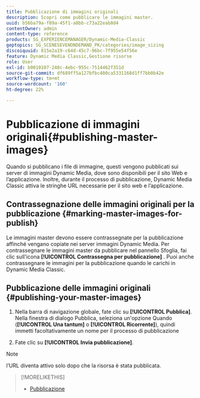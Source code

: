 ```yaml
---
title: Pubblicazione di immagini originali
description: Scopri come pubblicare le immagini master.
uuid: b56ba79a-f89a-45f1-a8bb-c73a22eab8d4
contentOwner: admin
content-type: reference
products: SG_EXPERIENCEMANAGER/Dynamic-Media-Classic
geptopics: SG_SCENESEVENONDEMAND_PK/categories/image_sizing
discoiquuid: 815e2a19-c64d-45c7-96bc-7f955e54f56e
feature: Dynamic Media Classic,Gestione risorse
role: User
exl-id: b0010107-248c-4ebc-955c-7514462f351d
source-git-commit: df689ff5a127bfbc400ca5331168d1ff7bb0b42e
workflow-type: tm+mt
source-wordcount: '160'
ht-degree: 22%

---
```


# Pubblicazione di immagini originali{#publishing-master-images}

Quando si pubblicano i file di immagine, questi vengono pubblicati sui server di immagini Dynamic Media, dove sono disponibili per il sito Web e l’applicazione. Inoltre, durante il processo di pubblicazione, Dynamic Media Classic attiva le stringhe URL necessarie per il sito web e l’applicazione.

## Contrassegnazione delle immagini originali per la pubblicazione {#marking-master-images-for-publish}

Le immagini master devono essere contrassegnate per la pubblicazione affinché vengano copiate nei server immagini Dynamic Media. Per contrassegnare le immagini master da pubblicare nel pannello Sfoglia, fai clic sull&#39;icona **[!UICONTROL Contrassegna per pubblicazione]** . Puoi anche contrassegnare le immagini per la pubblicazione quando le carichi in Dynamic Media Classic.

## Pubblicazione delle immagini originali {#publishing-your-master-images}

1. Nella barra di navigazione globale, fate clic su **[!UICONTROL Pubblica]**. Nella finestra di dialogo Pubblica, seleziona un&#39;opzione Quando (**[!UICONTROL Una tantum]** o **[!UICONTROL Ricorrente]**), quindi immetti facoltativamente un nome per il processo di pubblicazione

1. Fate clic su **[!UICONTROL Invia pubblicazione]**.

>[!NOTE]
>
>l’URL diventa attivo solo dopo che la risorsa è stata pubblicata.

>[!MORELIKETHIS]
>
>* [Pubblicazione](publishing-files.md#publishing_files)

